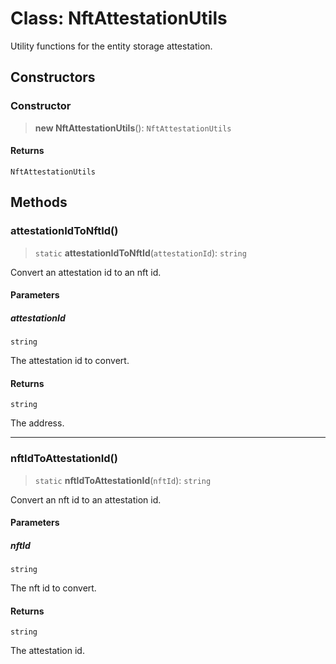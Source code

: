 # Class: NftAttestationUtils

Utility functions for the entity storage attestation.

## Constructors

### Constructor

> **new NftAttestationUtils**(): `NftAttestationUtils`

#### Returns

`NftAttestationUtils`

## Methods

### attestationIdToNftId()

> `static` **attestationIdToNftId**(`attestationId`): `string`

Convert an attestation id to an nft id.

#### Parameters

##### attestationId

`string`

The attestation id to convert.

#### Returns

`string`

The address.

***

### nftIdToAttestationId()

> `static` **nftIdToAttestationId**(`nftId`): `string`

Convert an nft id to an attestation id.

#### Parameters

##### nftId

`string`

The nft id to convert.

#### Returns

`string`

The attestation id.
